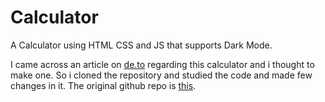 # Calculator
A Calculator using HTML CSS and JS that supports Dark Mode.

I came across an article on [de.to](dev.to) regarding this calculator and i thought to make one. So i cloned the repository and studied the code and made few changes in it.
The original github repo is [this](https://github.com/Mohammad-Farmaan/JavaScript-Calculator).
